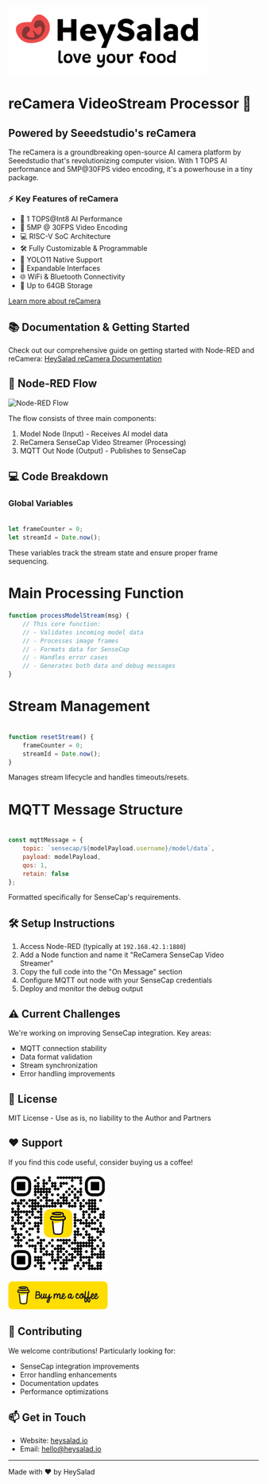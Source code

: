 <img src="https://raw.githubusercontent.com/Hey-Salad/.github/refs/heads/main/HeySalad%20Logo%20%2B%20Tagline%20Black.svg" alt="HeySalad Logo" width="400"/>

# reCamera VideoStream Processor 🎥

## Powered by Seeedstudio's reCamera 

The reCamera is a groundbreaking open-source AI camera platform by Seeedstudio that's revolutionizing computer vision. 
With 1 TOPS AI performance and 5MP@30FPS video encoding, it's a powerhouse in a tiny package.

### ⚡ Key Features of reCamera

- 🧠 1 TOPS@Int8 AI Performance 
- 📸 5MP @ 30FPS Video Encoding
- 💻 RISC-V SoC Architecture
- 🛠️ Fully Customizable & Programmable 
- 📱 YOLO11 Native Support
- 🔌 Expandable Interfaces
- 🌐 WiFi & Bluetooth Connectivity
- 💾 Up to 64GB Storage

[Learn more about reCamera](https://www.seeedstudio.com/recamera)

## 📚 Documentation & Getting Started

Check out our comprehensive guide on getting started with Node-RED and reCamera:
[HeySalad reCamera Documentation](https://heysalad-io.notion.site/How-to-use-Seeedstudio-reCamera-Documentation-for-HeySalad-rs-1482409b5e7280b2b7c8e802a2ccab80)

## 🔄 Node-RED Flow

![Node-RED Flow](flow-image-url-here)

The flow consists of three main components:
1. Model Node (Input) - Receives AI model data
2. ReCamera SenseCap Video Streamer (Processing)
3. MQTT Out Node (Output) - Publishes to SenseCap

## 💻 Code Breakdown

### Global Variables
```js

let frameCounter = 0;
let streamId = Date.now();

```

These variables track the stream state and ensure proper frame sequencing.

# Main Processing Function

``` js
function processModelStream(msg) {
    // This core function:
    // - Validates incoming model data
    // - Processes image frames
    // - Formats data for SenseCap
    // - Handles error cases
    // - Generates both data and debug messages
}

```

# Stream Management

``` js

function resetStream() {
    frameCounter = 0;
    streamId = Date.now();
}

```
Manages stream lifecycle and handles timeouts/resets.

# MQTT Message Structure

``` js

const mqttMessage = {
    topic: `sensecap/${modelPayload.username}/model/data`,
    payload: modelPayload,
    qos: 1,
    retain: false
};

```
Formatted specifically for SenseCap's requirements.


## 🛠️ Setup Instructions

1. Access Node-RED (typically at `192.168.42.1:1880`)
2. Add a Node function and name it "ReCamera SenseCap Video Streamer"
3. Copy the full code into the "On Message" section
4. Configure MQTT out node with your SenseCap credentials
5. Deploy and monitor the debug output

## ⚠️ Current Challenges

We're working on improving SenseCap integration. Key areas:
- MQTT connection stability
- Data format validation
- Stream synchronization
- Error handling improvements

## 📝 License

MIT License - Use as is, no liability to the Author and Partners

## ❤️ Support

If you find this code useful, consider buying us a coffee!

<img src="https://github.com/Hey-Salad/.github/blob/a4cbf4a12cca3477fdbfe55520b3fdfe0e0f35a4/buy-me-a-coffee.png" alt="Buy Me A Coffee QR Code" width="200"/>

<a href="https://www.buymeacoffee.com/heysalad"><img src="https://github.com/Hey-Salad/.github/blob/a4cbf4a12cca3477fdbfe55520b3fdfe0e0f35a4/bmc-button.png" alt="Buy Me A Coffee" width="200"/></a>

## 🤝 Contributing

We welcome contributions! Particularly looking for:
- SenseCap integration improvements
- Error handling enhancements
- Documentation updates
- Performance optimizations

## 📫 Get in Touch

- Website: [heysalad.io](https://heysalad.io)
- Email: hello@heysalad.io

---
Made with ❤️ by HeySalad
